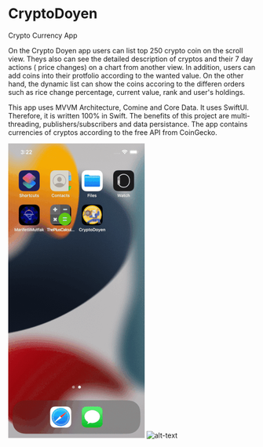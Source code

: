 # CryptoDoyen
Crypto Currency App

On the Crypto Doyen app users can list top 250 crypto coin on the scroll view. Theys also can see the detailed description of cryptos and their 7 day actions ( price changes) on a chart from another view. In addition, users can add coins into their protfolio according to the wanted value. On the other hand, the dynamic list can show the coins accoring to the differen orders such as rice change percentage, current value, rank and user's holdings.

This app uses MVVM Architecture, Comine and Core Data. It uses SwiftUI. Therefore, it is written 100% in Swift. The benefits of this project are multi-threading, publishers/subscribers and data persistance. The app contains currencies of cryptos according to the free API from CoinGecko. 

![alt-text](https://github.com/ozanbarisgunaydin/CryptoDoyen/blob/main/CryptoDoyenGif2.gif)
![alt-text](file:///Users/ozanbarisgunaydin/Desktop/Simulator%20Screen%20Recording%20-%20iPhone%2013%20-%202021-10-13%20at%2015.17.37.gif)
